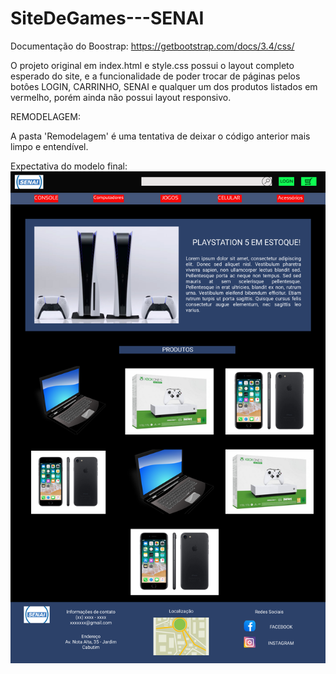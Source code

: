 # SiteDeGames---SENAI

Documentação do Boostrap: https://getbootstrap.com/docs/3.4/css/

O projeto original em index.html e style.css possui o layout completo esperado do site, e a funcionalidade de poder trocar de páginas pelos botôes LOGIN, CARRINHO, SENAI e qualquer um dos produtos listados em vermelho, porém ainda não possui layout responsivo.

REMODELAGEM:

A pasta 'Remodelagem' é uma tentativa de deixar o código anterior mais limpo e entendível.

Expectativa do modelo final: <img src="/Expectativa.png">


